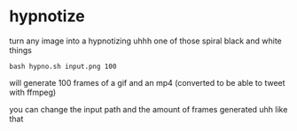 # hypnotize

turn any image into a hypnotizing  uhhh one of those spiral black and white things

`bash hypno.sh input.png 100` 

will generate 100 frames of a gif and an mp4 (converted to be able to tweet with ffmpeg)

you can change the input path and the amount of frames generated uhh like that



